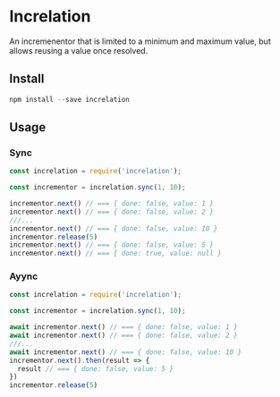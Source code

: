 # Increlation
An incremenentor that is limited to a minimum and maximum value, but allows reusing a value once resolved.

## Install
```javascript
npm install --save increlation
```

## Usage
### Sync
```javascript
const increlation = require('increlation');

const incrementor = increlation.sync(1, 10);

incrementor.next() // === { done: false, value: 1 }
incrementor.next() // === { done: false, value: 2 }
///...
incrementor.next() // === { done: false, value: 10 }
incrementor.release(5)
incrementor.next() // === { done: false, value: 5 }
incrementor.next() // === { done: true, value: null }
```

### Ayync
```javascript
const increlation = require('increlation');

const incrementor = increlation.sync(1, 10);

await incrementor.next() // === { done: false, value: 1 }
await incrementor.next() // === { done: false, value: 2 }
///...
await incrementor.next() // === { done: false, value: 10 }
incrementor.next().then(result => {
  result // === { done: false, value: 5 }
})
incrementor.release(5)
```
